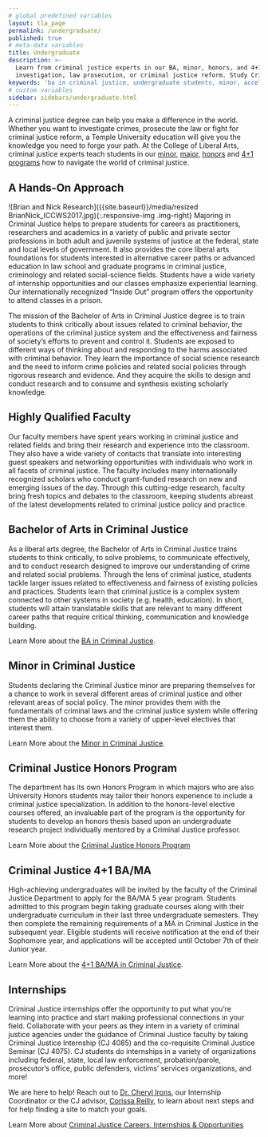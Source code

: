 ```yaml
---
# global predefined variables
layout: tla_page
permalink: /undergraduate/
published: true
# meta-data variables
title: Undergraduate
description: >-
  Learn from criminal justice experts in our BA, minor, honors, and 4+1 programs accelerated degree program, in topics such as crime
  investigation, law prosecution, or criminal justice reform. Study Criminal Justice at the College of Liberal Arts at Temple University.
keywords: 'ba in criminal justice, undergraduate students, minor, accelerated degree, honors program'
# custom variables
sidebar: sidebars/undergraduate.html    
---
```

A criminal justice degree can help you make a difference in the world. Whether you want to investigate crimes, prosecute the law or fight for criminal justice reform, a Temple University education will give you the knowledge you need to forge your path. At the College of Liberal Arts, criminal justice experts teach students in our [minor](#minor-in-criminal-justice), [major](#bachelor-of-arts-in-criminal-justice), [honors](#criminal-justice-honors-program) and [4+1 programs](#criminal-justice-4-1-ba-ma) how to navigate the world of criminal justice.

## A Hands-On Approach
![Brian and Nick Research]({{site.baseurl}}/media/resized BrianNick_ICCWS2017.jpg){:.responsive-img .img-right}
Majoring in Criminal Justice helps to prepare students for careers as practitioners, researchers and academics in a variety of public and private sector professions in both adult and juvenile systems of justice at the federal, state and local levels of government. It also provides the core liberal arts foundations for students interested in alternative career paths or advanced education in law school and graduate programs in criminal justice, criminology and related social-science fields. Students have a wide variety of internship opportunities and our classes emphasize experiential learning. Our internationally recognized “Inside Out” program offers the opportunity to attend classes in a prison.

The mission of the Bachelor of Arts in Criminal Justice degree is to train students to think critically about issues related to criminal behavior, the operations of the criminal justice system and the effectiveness and fairness of society’s efforts to prevent and control it. Students are exposed to different ways of thinking about and responding to the harms associated with criminal behavior. They learn the importance of social science research and the need to inform crime policies and related social policies through rigorous research and evidence. And they acquire the skills to design and conduct research and to consume and synthesis existing scholarly knowledge.

## Highly Qualified Faculty
Our faculty members have spent years working in criminal justice and related fields and bring their research and experience into the classroom. They also have a wide variety of contacts that translate into interesting guest speakers and networking opportunities with individuals who work in all facets of criminal justice. The faculty includes many internationally recognized scholars who conduct grant-funded research on new and emerging issues of the day. Through this cutting-edge research, faculty bring fresh topics and debates to the classroom, keeping students abreast of the latest developments related to criminal justice policy and practice.

## Bachelor of Arts in Criminal Justice
As a liberal arts degree, the Bachelor of Arts in Criminal Justice trains students to think critically, to solve problems, to communicate effectively, and to conduct research designed to improve our understanding of crime and related social problems. Through the lens of criminal justice, students tackle larger issues related to effectiveness and fairness of existing policies and practices. Students learn that criminal justice is a complex system connected to other systems in society (e.g. health, education). In short, students will attain translatable skills that are relevant to many different career paths that require critical thinking, communication and knowledge building.

Learn More about the [BA in Criminal Justice](http://bulletin.temple.edu/undergraduate/liberal-arts/criminal-justice/ba-criminal-justice/).

## Minor in Criminal Justice
Students declaring the Criminal Justice minor are preparing themselves for a chance to work in several different areas of criminal justice and other relevant areas of social policy. The minor provides them with the fundamentals of criminal laws and the criminal justice system while offering them the ability to choose from a variety of upper-level electives that interest them.

Learn More about the [Minor in Criminal Justice](http://bulletin.temple.edu/undergraduate/liberal-arts/criminal-justice/minor-criminal-justice/).

## Criminal Justice Honors Program
The department has its own Honors Program in which majors who are also University Honors students may tailor their honors experience to include a criminal justice specialization. In addition to the honors-level elective courses offered, an invaluable part of the program is the opportunity for students to develop an honors thesis based upon an undergraduate research project individually mentored by a Criminal Justice professor.

Learn More about the [Criminal Justice Honors Program](http://bulletin.temple.edu/undergraduate/liberal-arts/criminal-justice#criminaljusticehonorsprogram)

## Criminal Justice 4+1 BA/MA
High-achieving undergraduates will be invited by the faculty of the Criminal Justice Department to apply for the BA/MA 5 year program. Students admitted to this program begin taking graduate courses along with their undergraduate curriculum in their last three undergraduate semesters. They then complete the remaining requirements of a MA in Criminal Justice in the subsequent year. Eligible students will receive notification at the end of their Sophomore year, and applications will be accepted until October 7th of their Junior year.

Learn More about the [4+1 BA/MA in Criminal Justice](https://liberalarts.temple.edu/ba-criminal-justice-ma-criminal-justice).

## Internships
Criminal Justice internships offer the opportunity to put what you’re learning into practice and start making professional connections in your field. Collaborate with your peers as they intern in a variety of criminal justice agencies under the guidance of Criminal Justice faculty by taking Criminal Justice Internship (CJ 4085) and the co-requisite Criminal Justice Seminar (CJ 4075). CJ students do internships in a variety of organizations including federal, state, local law enforcement, probation/parole, prosecutor’s office, public defenders, victims’ services organizations, and more!

We are here to help! Reach out to [Dr. Cheryl Irons](mailto:cirons@temple.edu), our Internship Coordinator or the CJ advisor, [Corissa Reilly](mailto:corissa@temple.edu), to learn about next steps and for help finding a site to match your goals.

Learn More about [Criminal Justice Careers, Internships & Opportunities](https://www.temple.edu/academics/degrees-programs/undegraduate-majors-minors/criminal-justice-major-ba-cj/careers-internships-opportunities)
